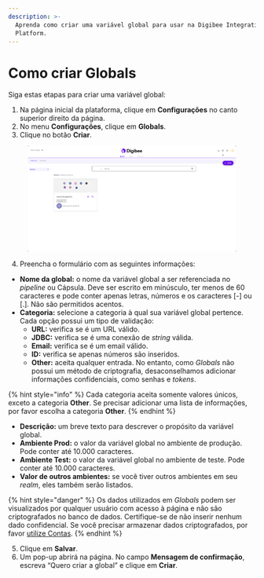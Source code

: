 ```yaml
---
description: >-
  Aprenda como criar uma variável global para usar na Digibee Integration
  Platform.
---
```


# Como criar Globals

Siga estas etapas para criar uma variável global:

1. Na página inicial da plataforma, clique em **Configurações** no canto superior direito da página.
2. No menu **Configurações**, clique em **Globals**.
3. Clique no botão **Criar**.

<figure><img src="../../.gitbook/assets/criar-global-NOVO.gif" alt="Navegando nas Configurações da Plataforma e acessando a página Globals."><figcaption></figcaption></figure>

4. Preencha o formulário com as seguintes informações:

* **Nome da global:** o nome da variável global a ser referenciada no _pipeline_ ou Cápsula. Deve ser escrito em minúsculo, ter menos de 60 caracteres e pode conter apenas letras, números e os caracteres \[-] ou \[.]. Não são permitidos acentos.
* **Categoria:** selecione a categoria à qual sua variável global pertence. Cada opção possui um tipo de validação:
  * **URL:** verifica se é um URL válido.
  * **JDBC:** verifica se é uma conexão de _string_ válida.
  * **Email:** verifica se é um email válido.
  * **ID:** verifica se apenas números são inseridos.
  * **Other:** aceita qualquer entrada. No entanto, como _Globals_ não possui um método de criptografia, desaconselhamos adicionar informações confidenciais, como senhas e _tokens_.

{% hint style="info" %}
Cada categoria aceita somente valores únicos, exceto a categoria **Other**. Se precisar adicionar uma lista de informações, por favor escolha a categoria **Other**.
{% endhint %}

* **Descrição:** um breve texto para descrever o propósito da variável global.
* **Ambiente Prod:** o valor da variável global no ambiente de produção. Pode conter até 10.000 caracteres.
* **Ambiente Test:** o valor da variável global no ambiente de teste. Pode conter até 10.000 caracteres.
* **Valor de outros ambientes:** se você tiver outros ambientes em seu _realm_, eles também serão listados.

{% hint style="danger" %}
Os dados utilizados em _Globals_ podem ser visualizados por qualquer usuário com acesso à página e não são criptografados no banco de dados. Certifique-se de não inserir nenhum dado confidencial. Se você precisar armazenar dados criptografados, por favor [utilize Contas](https://docs.digibee.com/documentation/v/pt-br/settings/accounts).​
{% endhint %}

5. Clique em **Salvar**.
6. Um pop-up abrirá na página. No campo **Mensagem de confirmação**, escreva “Quero criar a global” e clique em **Criar**.&#x20;
